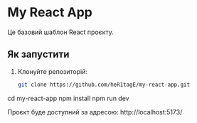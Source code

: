 # My React App

Це базовий шаблон React проєкту.

## Як запустити

1. Клонуйте репозиторій:
   ```bash
   git clone https://github.com/heR1tagE/my-react-app.git
   
cd my-react-app
npm install
npm run dev

Проєкт буде доступний за адресою: http://localhost:5173/
